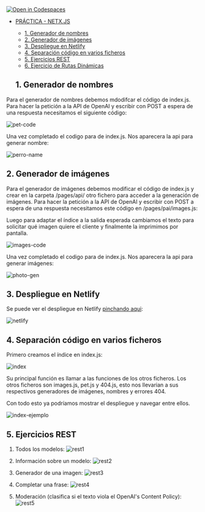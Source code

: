 [![Open in Codespaces](https://classroom.github.com/assets/launch-codespace-f4981d0f882b2a3f0472912d15f9806d57e124e0fc890972558857b51b24a6f9.svg)](https://classroom.github.com/open-in-codespaces?assignment_repo_id=9621000)
- [PRÁCTICA - NETX.JS](#práctica---netxjs)
  - [1. Generador de nombres](#1-generador-de-nombres)
  - [2. Generador de imágenes](#2-generador-de-imágenes)
  - [3. Despliegue en Netlify](#3-despliegue-en-netlify)
  - [4. Separación código en varios ficheros](#4-separación-código-en-varios-ficheros)
  - [5. Ejercicios REST](#5-ejercicios-rest)
  - [6. Ejercicio de Rutas Dinámicas](#6-ejercicio-de-rutas-dinámicas)


  ## 1. Generador de nombres
Para el generador de nombres debemos mdodifcar el código de index.js. Para hacer la petición a la API de OpenAI y escribir con POST a espera de una respuesta necesitamos el siguiente código:


![pet-code](images/pet-code.png)

Una vez completado el codigo para de index.js. Nos aparecera la api para generar nombre:

![perro-name](images/nombre-perros.png)

## 2. Generador de imágenes
Para el generador de imágenes debemos modificar el código de index.js y crear en la carpeta /pages/api/ otro fichero para acceder a la generación de imágenes. Para hacer la petición a la API de OpenAI y escribir con POST a espera de una respuesta necesitamos este código en /pages/pai/images.js:

Luego para adaptar el índice a la salida esperada cambiamos el texto para solicitar qué imagen quiere el cliente y finalmente la imprimimos por pantalla.

![images-code](images/images-code.png)

Una vez completado el codigo para de index.js. Nos aparecera la api para generar imágenes:

![photo-gen](images/photo-gen.png)

## 3. Despliegue en Netlify
Se puede ver el despliegue en Netlify [pinchando aqui](https://main--curious-beignet-dbddca.netlify.app/):

![netlify](images/netlify.png)

## 4. Separación código en varios ficheros

Primero creamos el índice en index.js:

![index](images/index.png)

Su principal función es llamar a las funciones de los otros ficheros. Los otros ficheros son images.js, pet.js y 404.js, esto nos llevarian a sus respectivos generadores de imágenes, nombres y errores 404.

Con todo esto ya podríamos mostrar el despliegue y navegar entre ellos.

![index-ejemplo](images/index-ejemplo.png)

## 5. Ejercicios REST

1. Todos los modelos:
![rest1](images/rest1.png)

2. Información sobre un modelo:
![rest2](images/rest2.png)

3. Generador de una imagen:
![rest3](images/rest3.png)

4. Completar una frase:
![rest4](images/rest4.png)

5. Moderación (clasifica si el texto viola el OpenAI's Content Policy):
![rest5](images/rest5.png)


